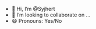- 👋 Hi, I’m @Syjhert
- 💞️ I’m looking to collaborate on ...
- 😄 Pronouns: Yes/No

<!---
Syjhert/Syjhert is a ✨ special ✨ repository because its `README.md` (this file) appears on your GitHub profile.
You can click the Preview link to take a look at your changes.
--->
